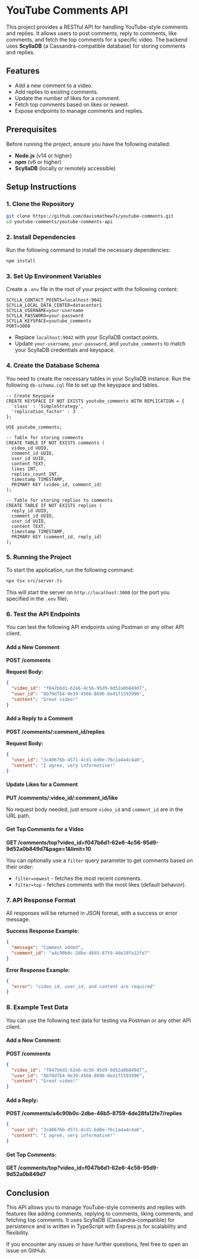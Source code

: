 # YouTube Comments API

This project provides a RESTful API for handling YouTube-style comments and replies. It allows users to post comments, reply to comments, like comments, and fetch the top comments for a specific video. The backend uses **ScyllaDB** (a Cassandra-compatible database) for storing comments and replies.

## Features

- Add a new comment to a video.
- Add replies to existing comments.
- Update the number of likes for a comment.
- Fetch top comments based on likes or newest.
- Expose endpoints to manage comments and replies.

## Prerequisites

Before running the project, ensure you have the following installed:

- **Node.js** (v14 or higher)
- **npm** (v6 or higher)
- **ScyllaDB** (locally or remotely accessible)

## Setup Instructions

### 1. Clone the Repository

```bash
git clone https://github.com/davismathew7s/youtube-comments.git
cd youtube-comments/youtube-comments-api
```

### 2. Install Dependencies

Run the following command to install the necessary dependencies:

```bash
npm install
```

### 3. Set Up Environment Variables

Create a `.env` file in the root of your project with the following content:

```
SCYLLA_CONTACT_POINTS=localhost:9042
SCYLLA_LOCAL_DATA_CENTER=datacenter1
SCYLLA_USERNAME=your-username
SCYLLA_PASSWORD=your-password
SCYLLA_KEYSPACE=youtube_comments
PORT=3000
```

- Replace `localhost:9042` with your ScyllaDB contact points.
- Update `your-username`, `your-password`, and `youtube_comments` to match your ScyllaDB credentials and keyspace.

### 4. Create the Database Schema

You need to create the necessary tables in your ScyllaDB instance. Run the following `db-schema.cql` file to set up the keyspace and tables.

```cql
-- Create Keyspace
CREATE KEYSPACE IF NOT EXISTS youtube_comments WITH REPLICATION = {
  'class' : 'SimpleStrategy',
  'replication_factor' : 3
};

USE youtube_comments;

-- Table for storing comments
CREATE TABLE IF NOT EXISTS comments (
  video_id UUID,
  comment_id UUID,
  user_id UUID,
  content TEXT,
  likes INT,
  replies_count INT,
  timestamp TIMESTAMP,
  PRIMARY KEY (video_id, comment_id)
);

-- Table for storing replies to comments
CREATE TABLE IF NOT EXISTS replies (
  reply_id UUID,
  comment_id UUID,
  user_id UUID,
  content TEXT,
  timestamp TIMESTAMP,
  PRIMARY KEY (comment_id, reply_id)
);
```

### 5. Running the Project

To start the application, run the following command:

```bash
npx tsx src/server.ts
```

This will start the server on `http://localhost:3000` (or the port you specified in the `.env` file).

### 6. Test the API Endpoints

You can test the following API endpoints using Postman or any other API client.

#### Add a New Comment

**POST /comments**

**Request Body:**
```json
{
  "video_id": "f047b6d1-62e6-4c56-95d9-9d52a0b849d7",
  "user_id": "8b70d7b4-9e39-4566-8696-8e41f1593996",
  "content": "Great video!"
}
```

#### Add a Reply to a Comment

**POST /comments/:comment_id/replies**

**Request Body:**
```json
{
  "user_id": "3c40676b-4571-4cd1-bd0e-76c1a4a4c4a6",
  "content": "I agree, very informative!"
}
```

#### Update Likes for a Comment

**PUT /comments/:video_id/:comment_id/like**

No request body needed, just ensure `video_id` and `comment_id` are in the URL path.

#### Get Top Comments for a Video

**GET /comments/top?video_id=f047b6d1-62e6-4c56-95d9-9d52a0b849d7&page=1&limit=10**

You can optionally use a `filter` query parameter to get comments based on their order:
- `filter=newest` - fetches the most recent comments.
- `filter=top` - fetches comments with the most likes (default behavior).

### 7. API Response Format

All responses will be returned in JSON format, with a success or error message.

**Success Response Example:**
```json
{
  "message": "Comment added",
  "comment_id": "a4c90b0c-2dbe-46b5-8759-4de28fa12fe7"
}
```

**Error Response Example:**
```json
{
  "error": "video_id, user_id, and content are required"
}
```

### 8. Example Test Data

You can use the following test data for testing via Postman or any other API client.

#### Add a New Comment:

**POST /comments**
```json
{
  "video_id": "f047b6d1-62e6-4c56-95d9-9d52a0b849d7",
  "user_id": "8b70d7b4-9e39-4566-8696-8e41f1593996",
  "content": "Great video!"
}
```

#### Add a Reply:

**POST /comments/a4c90b0c-2dbe-46b5-8759-4de28fa12fe7/replies**
```json
{
  "user_id": "3c40676b-4571-4cd1-bd0e-76c1a4a4c4a6",
  "content": "I agree, very informative!"
}
```

#### Get Top Comments:

**GET /comments/top?video_id=f047b6d1-62e6-4c56-95d9-9d52a0b849d7**

## Conclusion

This API allows you to manage YouTube-style comments and replies with features like adding comments, replying to comments, liking comments, and fetching top comments. It uses ScyllaDB (Cassandra-compatible) for persistence and is written in TypeScript with Express.js for scalability and flexibility.

If you encounter any issues or have further questions, feel free to open an issue on GitHub.
